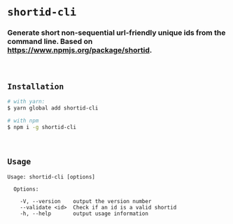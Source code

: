 # `shortid-cli`

### Generate short non-sequential url-friendly unique ids from the command line. Based on https://www.npmjs.org/package/shortid.

<br />

## `Installation`

```bash
# with yarn:
$ yarn global add shortid-cli

# with npm
$ npm i -g shortid-cli
```

<br />

## `Usage`

```
Usage: shortid-cli [options]

  Options:

    -V, --version    output the version number
    --validate <id>  Check if an id is a valid shortid
    -h, --help       output usage information
```
